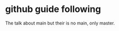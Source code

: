 github guide following
======================

The talk about main but their is no main, only master.

